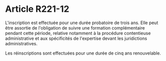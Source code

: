 # Article R221-12

L'inscription est effectuée pour une durée probatoire de trois ans. Elle peut être assortie de l'obligation de suivre une formation complémentaire pendant cette période, relative notamment à la procédure contentieuse administrative et aux spécificités de l'expertise devant les juridictions administratives.

Les réinscriptions sont effectuées pour une durée de cinq ans renouvelable.
